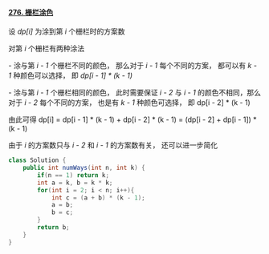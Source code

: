 #### [276. 栅栏涂色](https://leetcode-cn.com/problems/paint-fence/solution/java-dong-tai-gui-hua-by-feilue-vfwj/)

设 *dp[i]* 为涂到第 *i* 个栅栏时的方案数



对第 *i* 个栅栏有两种涂法



\- 涂与第 *i - 1* 个栅栏不同的颜色， 那么对于 *i - 1* 每个不同的方案， 都可以有 *k - 1* 种颜色可以选择， 即 *dp[i - 1] * (k - 1)*

\- 涂与第 *i - 1* 个栅栏相同的颜色， 此时需要保证 *i - 2* 与 *i - 1* 的颜色不相同，那么对于 *i - 2* 每个不同的方案， 也是有 *k - 1* 种颜色可选择， 即 dp[i - 2] * (k - 1)



由此可得 dp[i] = dp[i - 1] * (k - 1) + dp[i - 2] * (k - 1) = (dp[i - 2] + dp[i - 1]) * (k - 1)



由于 *i* 的方案数只与 *i - 2* 和 *i - 1* 的方案数有关， 还可以进一步简化

```java
class Solution {
    public int numWays(int n, int k) {
        if(n == 1) return k;
        int a = k, b = k * k;
        for(int i = 2; i < n; i++){
            int c = (a + b) * (k - 1);
            a = b;
            b = c;
        }
        return b;
    }
}
```

